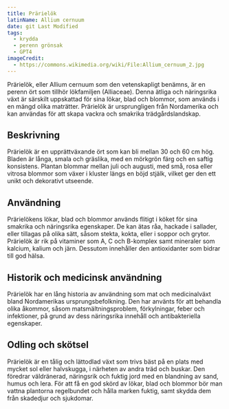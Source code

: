 ```yaml
---
title: Prärielök
latinName: Allium cernuum
date: git Last Modified
tags:
  - krydda
  - perenn grönsak
  - GPT4
imageCredit:
  - https://commons.wikimedia.org/wiki/File:Allium_cernuum_2.jpg
---
```


Prärielök, eller Allium cernuum som den vetenskapligt benämns, är en perenn ört som tillhör lökfamiljen (Alliaceae). Denna ätliga och näringsrika växt är särskilt uppskattad för sina lökar, blad och blommor, som används i en mängd olika maträtter. Prärielök är ursprungligen från Nordamerika och kan användas för att skapa vackra och smakrika trädgårdslandskap.

## Beskrivning

Prärielök är en upprättväxande ört som kan bli mellan 30 och 60 cm hög. Bladen är långa, smala och gräslika, med en mörkgrön färg och en saftig konsistens. Plantan blommar mellan juli och augusti, med små, rosa eller vitrosa blommor som växer i kluster längs en böjd stjälk, vilket ger den ett unikt och dekorativt utseende.

## Användning

Prärielökens lökar, blad och blommor används flitigt i köket för sina smakrika och näringsrika egenskaper. De kan ätas råa, hackade i sallader, eller tillagas på olika sätt, såsom stekta, kokta, eller i soppor och grytor. Prärielök är rik på vitaminer som A, C och B-komplex samt mineraler som kalcium, kalium och järn. Dessutom innehåller den antioxidanter som bidrar till god hälsa.

## Historik och medicinsk användning

Prärielök har en lång historia av användning som mat och medicinalväxt bland Nordamerikas ursprungsbefolkning. Den har använts för att behandla olika åkommor, såsom matsmältningsproblem, förkylningar, feber och infektioner, på grund av dess näringsrika innehåll och antibakteriella egenskaper.

## Odling och skötsel

Prärielök är en tålig och lättodlad växt som trivs bäst på en plats med mycket sol eller halvskugga, i närheten av andra träd och buskar. Den föredrar väldränerad, näringsrik och fuktig jord med en blandning av sand, humus och lera. För att få en god skörd av lökar, blad och blommor bör man vattna plantorna regelbundet och hålla marken fuktig, samt skydda dem från skadedjur och sjukdomar.
